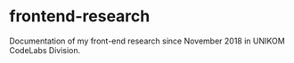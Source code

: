 # frontend-research
Documentation of my front-end research since November 2018 in UNIKOM CodeLabs Division.
